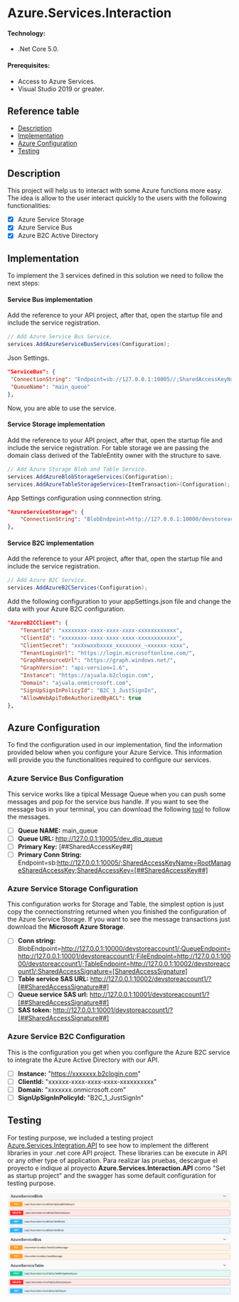 # Azure.Services.Interaction
 
 #### Technology: 
 - .Net Core 5.0.
 #### Prerequisites: 
 - Access to Azure Services.
 - Visual Studio 2019 or greater.
 
 ## Reference table
 
 - [Description](#Description)
 - [Implementation](#Implementation)
 - [Azure Configuration](#Azure-Configuration)
 - [Testing](#Testing)


 ## Description
 This project will help us to interact with some Azure functions more easy. The idea is allow to the user interact quickly to the users with the following functionalities:
 
 - [x] Azure Service Storage
 - [x] Azure Service Bus
 - [x] Azure B2C Active Directory

## Implementation

To implement the 3 services defined in this solution we need to follow the next steps:

#### Service Bus implementation
Add the reference to your API project, after that, open the startup file and include the service registration.
```cs
// Add Azure Service Bus Service.
services.AddAzureServiceBusServices(Configuration);          
```
Json Settings.
```json
"ServiceBus": {
 "ConnectionString": "Endpoint=sb://127.0.0.1:10005//;SharedAccessKeyName=RootManageSharedAccessKey;SharedAccessKey=xxxxxxx",
 "QueueName": "main_queue"
},
```
Now, you are able to use the service.

#### Service Storage implementation
Add the reference to your API project, after that, open the startup file and include the service registration. For table storage we are passing the domain class derived of the TableEntity owner with the structure to save.
```cs
// Add Azure Storage Blob and Table Service.
services.AddAzureBlobStorageServices(Configuration);
services.AddAzureTableStorageServices<ItemTransaction>(Configuration);
```
App Settings configuration using connnection string.
```json
"AzureServiceStorage": {
    "ConnectionString": "BlobEndpoint=http://127.0.0.1:10000/devstoreaccount1;QueueEndpoint=http://127.0.0.1:10001/devstoreaccount1;TableEndpoint=http://127.0.0.1:10002/devstoreaccount1;DefaultEndpointsProtocol=http;AccountName=devstoreaccount1;AccountKey=XxxxxXXXdfXxxxXsxxxmEtlCDXJ1OUzFT50uSRZ6IFsuFq2UVErCz4I6xx/K1SZFPTOtr/KBHBeksoXXXw==;"
},
```
#### Service B2C implementation
Add the reference to your API project, after that, open the startup file and include the service registration.
```cs
// Add Azure B2C Service.
services.AddAzureB2CServices(Configuration);
```

Add the following configuration to your appSettings.json file and change the data with your Azure B2C configuration.
```json
"AzureB2CClient": {
    "TenantId": "xxxxxxxx-xxxx-xxxx-xxxx-xxxxxxxxxxxx",
    "ClientId": "xxxxxxxx-xxxx-xxxx-xxxx-xxxxxxxxxxxx",
    "ClientSecret": "xxXxwxxbxxxx_xxxxxxxx_~xxxxxx-xxxx",
    "TenantLoginUrl": "https://login.microsoftonline.com/",
    "GraphResourceUrl": "https://graph.windows.net/",
    "GraphVersion": "api-version=1.6",
    "Instance": "https://ajuala.b2clogin.com",
    "Domain": "ajuala.onmicrosoft.com",
    "SignUpSignInPolicyId": "B2C_1_JustSignIn",
    "AllowWebApiToBeAuthorizedByACL": true
},
```
## Azure Configuration

To find the configuration used in our implementation, find the information provided below when you configure  your Azure Service. This information will provide you the functionalities required to configure our services.

### Azure Service Bus Configuration

This service works like a tipical Message Queue when you can push some messages and pop for the service bus handle. If you want to see the message bus in your terminal, you can download the following <a href='https://github.com/paolosalvatori/ServiceBusExplorer'>tool</a> to follow the messages.

- [ ] **Queue NAME:** main_queue
- [ ] **Queue URL:** http://127.0.0.1:10005/dev_dlq_queue
- [ ] **Primary Key:** [##SharedAccessKey##]
- [ ] **Primary Conn String:** Endpoint=sb:http://127.0.0.1:10005/;SharedAccessKeyName=RootManageSharedAccessKey;SharedAccessKey=[##SharedAccessKey##]

### Azure Service Storage Configuration

This configuration works for Storage and Table, the simplest option is just copy the connectionstring returned when you finished the configuration of the Azure Service Storage. If you want to see the message transactions just download the **Microsoft Azure Storage**.

- [ ] **Conn string:** BlobEndpoint=http://127.0.0.1:10000/devstoreaccount1/;QueueEndpoint=http://127.0.0.1:10001/devstoreaccount1/;FileEndpoint=http://127.0.0.1:10000/devstoreaccount1/;TableEndpoint=http://127.0.0.1:10002/devstoreaccount1/;SharedAccessSignature=[SharedAccessSignature]
- [ ] **Table service SAS URL:** http://127.0.0.1:10002/devstoreaccount1/?[##SharedAccessSignature##]
- [ ] **Queue service SAS url:** http://127.0.0.1:10001/devstoreaccount1/?[##SharedAccessSignature##]
- [ ] **SAS token:** http://127.0.0.1:10001/devstoreaccount1/?[##SharedAccessSignature##]

### Azure Service B2C Configuration

This is the configuration you get when you configure the Azure B2C service to integrate the Azure Active Directory with our API.

- [ ] **Instance:** "https://xxxxxxx.b2clogin.com"
- [ ] **ClientId:** "xxxxxx-xxxx-xxxx-xxxx-xxxxxxxxxx"
- [ ] **Domain:** "xxxxxxx.onmicrosoft.com"
- [ ] **SignUpSignInPolicyId:** "B2C_1_JustSignIn"

## Testing
For testing purpose, we included a testing project <a href='https://github.com/elymichael/Azure.Services.Interaction/tree/main/Azure.Services.Interaction.API'> Azure.Services.Integration.API</a> to see how to implement the different libraries in your .net core API project. These libraries can be execute in API or any other type of application. Para realizar las pruebas, descargue el proyecto e indique al proyecto **Azure.Services.Interaction.API** como "Set as startup project" and the swagger has some default configuration for testing purpose.

![sample](https://github.com/elymichael/Azure.Services.Interaction/blob/main/Azure.Services.Interaction.API/Img/Sample-01.png)
